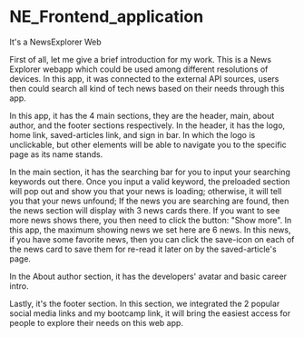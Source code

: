 # NE_Frontend_application
It's a NewsExplorer Web

First of all, let me give a brief introduction for my work. This is a News Explorer webapp which could be used among different resolutions of devices. In this app, it was connected to the external API sources, users then could search all kind of tech news based on their needs through this app.

In this app, it has the 4 main sections, they are the header, main, about author, and the footer sections respectively. In the header, it has the logo, home link, saved-articles link, and sign in bar. In which the logo is unclickable, but other elements will be able to navigate you to the specific page as its name stands.

In the main section, it has the searching bar for you to input your searching keywords out there. Once you input a valid keyword, the preloaded section will pop out and show you that your news is loading; otherwise, it will tell you that your news unfound; If the news you are searching are found, then the news section will display with 3 news cards there. If you want to see more news shows there, you then need to click the button: "Show more". In this app, the maximum showing news we set here are 6 news. In this news, if you have some favorite news, then you can click the save-icon on each of the news card to save them for re-read it later on by the saved-article's page.

In the About author section, it has the developers' avatar and basic career intro.

Lastly, it's the footer section. In this section, we integrated the 2 popular social media links and my bootcamp link, it will bring the easiest access for people to explore their needs on this web app.

